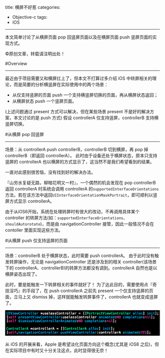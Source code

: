 title: 横屏不好惹
categories:
- Objective-c
tags:
- IOS
---
本文简单讨论了从横屏页面 pop 回竖屏页面以及在横屏页面 push 竖屏页面的实现方式。
<!--more-->
©原创文章，转载请注明出处！

#Overview
__________________
最近由于项目需要又和横屏扛上了，但本文不打算过多介绍 iOS 中转屏相关的理论，而是简要的分析横竖屏在实际使用中的两个场景：
- 从仅支持竖屏的页面 push 一个支持横竖屏切换的页面，再从横屏状态返回；
- 从横屏状态 push 一个竖屏页面。

(上述问题通过 present 方式可以解决，但在某些场景 present 不是好的解决方案，本文讨论的是 push 方式)
假设 controllerA 仅支持竖屏，controllerB 支持横竖屏切换。

#从横屏 pop 回竖屏
___________________
场景：从 controllerA push controllerB，controllerB 切到横屏，再 pop 掉 controllerB（即返回 controllerA）。
此时由于设备还处于横屏状态，原本只支持竖屏的 controllerA 也以横屏的方式显示了，这当然不是我们希望看到的结果。

一直对此感到很苦恼，没有找到好的解决办法。

『山穷水复疑无路，柳暗花明又一村』，一个偶然的机会发现在 pop controllerB 返回 controllerA 时系统会调用 controllerA 的`supportedInterfaceOrientations`方法，若在该方法中返回`UIInterfaceOrientationMaskPortrait`，即可顺利以竖屏方式显示 controllerA。

由于从iOS6开始，系统在处理转屏时有很大的改动，不再调用具体某个 controller 的转屏方法(如：`supportedInterfaceOrientations`、`shouldAutorotate`)，而是由 navigationController 接管，因此一般情况不会在 contoller 里面实现这些方法。


#从横屏 push 仅支持竖屏的页面
_____________________
场景：controllerB 处于横屏状态，此时需要 push controllerA。
由于此时没有触发转屏操作，无论是 navigationController 还是涉及到的相关 controller(该场景下的 controllerA、controllerB)的转屏方法都没有调到。controllerA 自然也是以横屏姿态出现了。

此时，要是能触发一下转屏相关的事件就好了！
为了达此目的，需要使用点『奇技淫巧』的手段了，在 push controllerA 之前先 present 一个仅支持竖屏的页面，立马上又 dismiss 掉，这样就能触发转屏事件了，controllerA 也就变成竖屏了。

![](/img/PortraitViewController.png)

从 iOS 的开展来看，Apple 是希望淡化页面方向这个概念(尤其是 iOS8 之后)，但在实际项目中有时又十分关注这点，此时显得很无奈！